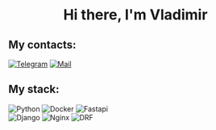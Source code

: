<h1 align="center">Hi there, I'm Vladimir</h1>
<h2 align="left">My contacts:</h2>
<a href="https://t.me/Adrenaline17" rel="nofollow"><img src="https://camo.githubusercontent.com/04562e8e30d2c0d8fd2081059b06726dde7137b9cc5248ad64b777ae26a4ae13/68747470733a2f2f696d672e736869656c64732e696f2f62616467652f54656c656772616d2d6f72616e67653f6c6f676f3d74656c656772616d266c6f676f436f6c6f723d7768697465" alt="Telegram" data-canonical-src="https://img.shields.io/badge/Telegram-orange?logo=telegram&amp;logoColor=white" style="max-width: 100%;"></a>
<a href="mailto:adrenaline17@mail.ru"><img src="https://camo.githubusercontent.com/768d86ecdee1d5b7f2945f3f0876f021502b5ddbf9b4f3cd324a59fc200b9b67/68747470733a2f2f696d672e736869656c64732e696f2f62616467652f456d61696c2d7265643f6c6f676f3d676d61696c266c6f676f436f6c6f723d7768697465" alt="Mail" data-canonical-src="https://img.shields.io/badge/Email-red?logo=gmail&amp;logoColor=white" style="max-width: 100%;"></a>
<h2 align="left">My stack:</h2>
<div><img src="https://img.shields.io/badge/python-3670A0?style=for-the-badge&logo=python&logoColor=ffdd54" alt="Python" style="max-width: 100%;"> <img src="https://img.shields.io/badge/docker-%230db7ed.svg?style=for-the-badge&logo=docker&logoColor=white" alt="Docker" style="max-width: 100%;"> <img src="https://img.shields.io/badge/FastAPI-005571?style=for-the-badge&logo=fastapi" alt="Fastapi" style="max-width: 100%;"></div>
<div><img src="https://img.shields.io/badge/django-%23092E20.svg?style=for-the-badge&logo=django&logoColor=white" alt="Django" style="max-width: 100%;"> <img src="https://img.shields.io/badge/nginx-%23009639.svg?style=for-the-badge&logo=nginx&logoColor=white" alt="Nginx" style="max-width: 100%;"> <img src="https://img.shields.io/badge/DJANGO-REST-ff1709?style=for-the-badge&logo=django&logoColor=white&color=ff1709&labelColor=gray" alt="DRF" style="max-width: 100%;"></div>
<!--
## Hi there 👋
**AdriYP/AdriYP** is a ✨ _special_ ✨ repository because its `README.md` (this file) appears on your GitHub profile.

Here are some ideas to get you started:

- 🔭 I’m currently working on ...
- 🌱 I’m currently learning ...
- 👯 I’m looking to collaborate on ...
- 🤔 I’m looking for help with ...
- 💬 Ask me about ...
- 📫 How to reach me: ...
- 😄 Pronouns: ...
- ⚡ Fun fact: ...
-->
